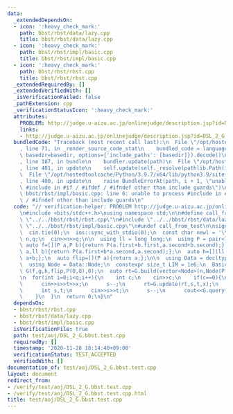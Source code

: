 ```yaml
---
data:
  _extendedDependsOn:
  - icon: ':heavy_check_mark:'
    path: bbst/rbst/data/lazy.cpp
    title: bbst/rbst/data/lazy.cpp
  - icon: ':heavy_check_mark:'
    path: bbst/rbst/impl/basic.cpp
    title: bbst/rbst/impl/basic.cpp
  - icon: ':heavy_check_mark:'
    path: bbst/rbst/rbst.cpp
    title: bbst/rbst/rbst.cpp
  _extendedRequiredBy: []
  _extendedVerifiedWith: []
  _isVerificationFailed: false
  _pathExtension: cpp
  _verificationStatusIcon: ':heavy_check_mark:'
  attributes:
    PROBLEM: http://judge.u-aizu.ac.jp/onlinejudge/description.jsp?id=DSL_2_G
    links:
    - http://judge.u-aizu.ac.jp/onlinejudge/description.jsp?id=DSL_2_G
  bundledCode: "Traceback (most recent call last):\n  File \"/opt/hostedtoolcache/Python/3.9.7/x64/lib/python3.9/site-packages/onlinejudge_verify/documentation/build.py\"\
    , line 71, in _render_source_code_stat\n    bundled_code = language.bundle(stat.path,\
    \ basedir=basedir, options={'include_paths': [basedir]}).decode()\n  File \"/opt/hostedtoolcache/Python/3.9.7/x64/lib/python3.9/site-packages/onlinejudge_verify/languages/cplusplus.py\"\
    , line 187, in bundle\n    bundler.update(path)\n  File \"/opt/hostedtoolcache/Python/3.9.7/x64/lib/python3.9/site-packages/onlinejudge_verify/languages/cplusplus_bundle.py\"\
    , line 401, in update\n    self.update(self._resolve(pathlib.Path(included), included_from=path))\n\
    \  File \"/opt/hostedtoolcache/Python/3.9.7/x64/lib/python3.9/site-packages/onlinejudge_verify/languages/cplusplus_bundle.py\"\
    , line 400, in update\n    raise BundleErrorAt(path, i + 1, \"unable to process\
    \ #include in #if / #ifdef / #ifndef other than include guards\")\nonlinejudge_verify.languages.cplusplus_bundle.BundleErrorAt:\
    \ bbst/rbst/impl/basic.cpp: line 6: unable to process #include in #if / #ifdef\
    \ / #ifndef other than include guards\n"
  code: "// verification-helper: PROBLEM http://judge.u-aizu.ac.jp/onlinejudge/description.jsp?id=DSL_2_G\n\
    \n#include <bits/stdc++.h>\nusing namespace std;\n\n#define call_from_test\n#include\
    \ \"../../bbst/rbst/rbst.cpp\"\n#include \"../../bbst/rbst/data/lazy.cpp\"\n#include\
    \ \"../../bbst/rbst/impl/basic.cpp\"\n#undef call_from_test\n\nsigned main(){\n\
    \  cin.tie(0);\n  ios::sync_with_stdio(0);\n  const char newl = '\\n';\n\n  int\
    \ n,q;\n  cin>>n>>q;\n\n  using ll = long long;\n  using P = pair<ll, ll>;\n \
    \ auto f=[](P a,P b){return P(a.first+b.first,a.second+b.second);};\n  auto g=[](P\
    \ a,ll b){return P(a.first+b*a.second,a.second);};\n  auto h=[](ll a,ll b){return\
    \ a+b;};\n  auto flip=[](P a){return a;};\n\n  using Data = decltype(Lazy(f,g,h,flip,P(0,0),0));\n\
    \  using Node = Data::Node;\n  constexpr size_t LIM = 1e6;\n  Basic<Data, LIM>\
    \ G(f,g,h,flip,P(0,0),0);\n  auto rt=G.build(vector<Node>(n,Node(P(0,1),0)));\n\
    \n  for(int i=0;i<q;i++){\n    int c;\n    cin>>c;\n    if(c==0){\n      int s,t,x;\n\
    \      cin>>s>>t>>x;\n      s--;\n      rt=G.update(rt,s,t,x);\n    }\n    if(c==1){\n\
    \      int s,t;\n      cin>>s>>t;\n      s--;\n      cout<<G.query(rt,s,t).first<<newl;\n\
    \    }\n  }\n  return 0;\n}\n"
  dependsOn:
  - bbst/rbst/rbst.cpp
  - bbst/rbst/data/lazy.cpp
  - bbst/rbst/impl/basic.cpp
  isVerificationFile: true
  path: test/aoj/DSL_2_G.bbst.test.cpp
  requiredBy: []
  timestamp: '2020-11-28 18:14:40+09:00'
  verificationStatus: TEST_ACCEPTED
  verifiedWith: []
documentation_of: test/aoj/DSL_2_G.bbst.test.cpp
layout: document
redirect_from:
- /verify/test/aoj/DSL_2_G.bbst.test.cpp
- /verify/test/aoj/DSL_2_G.bbst.test.cpp.html
title: test/aoj/DSL_2_G.bbst.test.cpp
---
```

